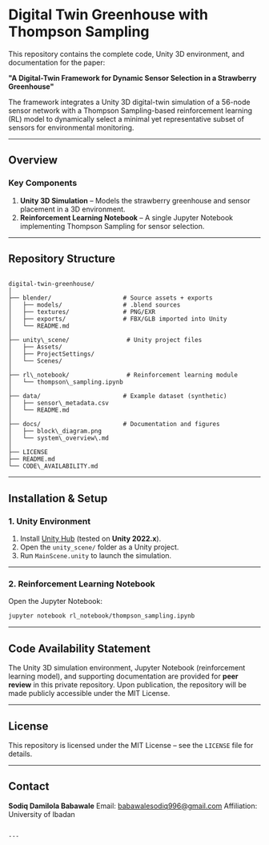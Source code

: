 


# Digital Twin Greenhouse with Thompson Sampling

This repository contains the complete code, Unity 3D environment, and documentation for the paper:

**"A Digital-Twin Framework for Dynamic Sensor Selection in a Strawberry Greenhouse"**

The framework integrates a Unity 3D digital-twin simulation of a 56-node sensor network with a Thompson Sampling-based reinforcement learning (RL) model to dynamically select a minimal yet representative subset of sensors for environmental monitoring.

---

## Overview

### Key Components
1. **Unity 3D Simulation** – Models the strawberry greenhouse and sensor placement in a 3D environment.  
2. **Reinforcement Learning Notebook** – A single Jupyter Notebook implementing Thompson Sampling for sensor selection.  

---

## Repository Structure

```

digital-twin-greenhouse/
│
├── blender/                    # Source assets + exports
│   ├── models/                 # .blend sources
│   ├── textures/               # PNG/EXR
│   ├── exports/                # FBX/GLB imported into Unity
│   └── README.md
│
├── unity\_scene/                # Unity project files
│   ├── Assets/
│   ├── ProjectSettings/
│   └── Scenes/
│
├── rl\_notebook/                # Reinforcement learning module
│   └── thompson\_sampling.ipynb
│
├── data/                       # Example dataset (synthetic)
│   ├── sensor\_metadata.csv
│   └── README.md
│
├── docs/                       # Documentation and figures
│   ├── block\_diagram.png
│   └── system\_overview\.md
│
├── LICENSE
├── README.md
└── CODE\_AVAILABILITY.md

````

---

## Installation & Setup

### 1. Unity Environment
1. Install [Unity Hub](https://unity.com/download) (tested on **Unity 2022.x**).  
2. Open the `unity_scene/` folder as a Unity project.  
3. Run `MainScene.unity` to launch the simulation.  

---

### 2. Reinforcement Learning Notebook
Open the Jupyter Notebook:  

```bash
jupyter notebook rl_notebook/thompson_sampling.ipynb
````




---

## Code Availability Statement

The Unity 3D simulation environment, Jupyter Notebook (reinforcement learning model), and supporting documentation are provided for **peer review** in this private repository.
Upon publication, the repository will be made publicly accessible under the MIT License.

---

## License

This repository is licensed under the MIT License – see the `LICENSE` file for details.

---

## Contact

**Sodiq Damilola Babawale**
Email: [babawalesodiq996@gmail.com](mailto:babawalesodiq996@gmail.com)
Affiliation: University of Ibadan

```

---


```
